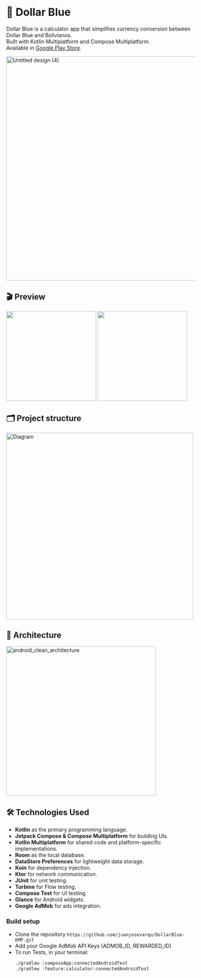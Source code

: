 # 📱 Dollar Blue

Dollar Blue is a calculator app that simplifies currency conversion between Dollar Blue and Bolivianos.    
Built with Kotlin Multiplatform and Compose Multiplatform.    
Available in [Google Play Store](https://play.google.com/store/apps/details?id=com.varqulabs.dolarblueapp).

<img width="600" alt="Untitled design (4)" src="https://github.com/user-attachments/assets/c585136c-c736-4217-ab36-c6d9a66c2a17" />

## 🎬 Preview

<p>
  <img src="https://github.com/user-attachments/assets/407e6ffc-eb76-4c2c-a3ba-84bc38431b19" width="240"/>
  <img src="https://github.com/user-attachments/assets/e9032659-d75d-4bc7-af02-5e44f927c6a6" width="240"/>
</p>

## 🗂️ Project structure

<img width="500" alt="Diagram" src="https://github.com/user-attachments/assets/5ff99353-7a32-4540-8f24-5891de0f816d" />

## 📐 Architecture

<img width="400" alt="android_clean_architecture" src="https://github.com/user-attachments/assets/a2da8368-4a8c-4130-9dbc-50c26a7d7081" />

## 🛠 Technologies Used

- **Kotlin** as the primary programming language.
- **Jetpack Compose & Compose Multiplatform** for building UIs.
- **Kotlin Multiplatform** for shared code and platform-specific implementations.
- **Room** as the local database.
- **DataStore Preferences** for lightweight data storage.
- **Koin** for dependency injection.
- **Ktor** for network communication.
- **JUnit** for unit testing.
- **Turbine** for Flow testing.
- **Compose Test** for UI testing.
- **Glance** for Android widgets.
- **Google AdMob** for ads integration.

### Build setup
- Clone the repository `https://github.com/juanjosevarqu/DollarBlue-KMP.git`
- Add your Google AdMob API Keys (ADMOB_ID, REWARDED_ID)
- To run Tests, in your terminal:
  ```bash
  ./gradlew :composeApp:connectedAndroidTest
  ./gradlew :feature:calculator:connectedAndroidTest
  ```


